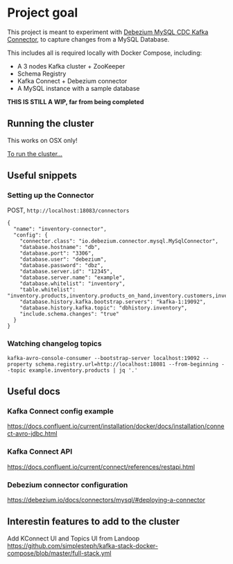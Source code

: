 # Project goal

This project is meant to experiment with [Debezium MySQL CDC Kafka Connector](https://debezium.io/docs/connectors/mysql), to capture changes from a MySQL Database.

This includes all is required locally with Docker Compose, including:
- A 3 nodes Kafka cluster + ZooKeeper
- Schema Registry
- Kafka Connect + Debezium connector
- A MySQL instance with a sample database

**THIS IS STILL A WIP, far from being completed**

## Running the cluster 

This works on OSX only!

[To run the cluster...](./docker/README.md)

## Useful snippets

### Setting up the Connector

POST, `http://localhost:18083/connectors`

```
{
  "name": "inventory-connector",
  "config": {
    "connector.class": "io.debezium.connector.mysql.MySqlConnector",
    "database.hostname": "db",
    "database.port": "3306",
    "database.user": "debezium",
    "database.password": "dbz",
    "database.server.id": "12345",
    "database.server.name": "example",
    "database.whitelist": "inventory",
    "table.whitelist": "inventory.products,inventory.products_on_hand,inventory.customers,inventory.addresses,inventory.orders",
    "database.history.kafka.bootstrap.servers": "kafka-1:19092",
    "database.history.kafka.topic": "dbhistory.inventory",
    "include.schema.changes": "true"
  }
}
```

### Watching changelog topics
```
kafka-avro-console-consumer --bootstrap-server localhost:19092 --property schema.registry.url=http://localhost:18081 --from-beginning --topic example.inventory.products | jq '.'
```

## Useful docs

### Kafka Connect config example
https://docs.confluent.io/current/installation/docker/docs/installation/connect-avro-jdbc.html

### Kafka Connect API
https://docs.confluent.io/current/connect/references/restapi.html

### Debezium connector configuration
https://debezium.io/docs/connectors/mysql/#deploying-a-connector


## Interestin features to add to the cluster

Add KConnect UI and Topics UI from Landoop
https://github.com/simplesteph/kafka-stack-docker-compose/blob/master/full-stack.yml

